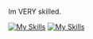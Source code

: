 Im VERY skilled.

[![My Skills](https://skillicons.dev/icons?i=all)](https://skillicons.dev)
[![My Skills](https://skillicons.dev/icons?i=all)](https://skillicons.dev)
